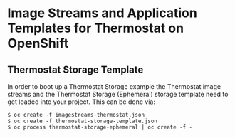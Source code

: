 # Image Streams and Application Templates for Thermostat on OpenShift

## Thermostat Storage Template

In order to boot up a Thermostat Storage example the Thermostat image streams and the Thermostat Storage (Ephemeral) storage template need to get loaded into your project. This can be done via:

    $ oc create -f imagestreams-thermostat.json
    $ oc create -f thermostat-storage-template.json 
    $ oc process thermostat-storage-ephemeral | oc create -f -

